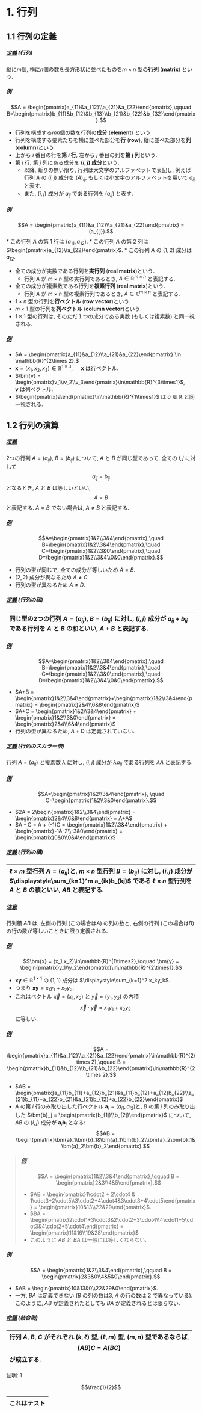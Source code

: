 # 1. 行列
## 1.1 行列の定義
##### <u>定義</u> (行列)
縦に$m$個, 横に$n$個の数を長方形状に並べたものを$m\times n$ 型の**行列** (**matrix**) という.

##### <u>例</u> 
$$A = \begin{pmatrix}a_{11}&a_{12}\\a_{21}&a_{22}\end{pmatrix},\qquad B=\begin{pmatrix}b_{11}&b_{12}&b_{13}\\b_{21}&b_{22}&b_{32}\end{pmatrix}.$$

* 行列を構成する$mn$個の数を行列の**成分** (**element**) という
* 行列を構成する要素たちを横に並べた部分を**行** (**row**), 縦に並べた部分を**列** (**column**)という
* 上から $i$ 番目の行を**第 $i$ 行**, 左から $j$ 番目の列を**第 $j$ 列**という.
* 第 $i$ 行, 第 $j$ 列にある成分を **$(i,j)$ 成分**という.
    * 以降, 断りの無い限り, 行列は大文字のアルファベットで表記し, 例えば行列 $A$ の $(i,j)$ 成分を $(A)_{ij}$, もしくは小文字のアルファベットを用いて $a_{ij}$ と表す. 
    * また, $(i,j)$ 成分が $a_{ij}$ である行列を $(a_{ij})$ と表す.

##### <u>例</u>
$$A = \begin{pmatrix}a_{11}&a_{12}\\a_{21}&a_{22}\end{pmatrix} = (a_{ij}).$$
    * この行列 $A$ の第 $1$ 行は $(a_{11},a_{12})$.
    * この行列 $A$ の第 $2$ 列は $\begin{pmatrix}a_{12}\\a_{22}\end{pmatrix}$.
    * この行列 $A$ の $(1,2)$ 成分は $a_{12}$.

* 全ての成分が実数である行列を**実行列** (**real matrix**)という.
    * 行列 $A$ が $m\times n$ 型の実行列であるとき, $A\in \mathbb{R}^{m\times n}$ と表記する.
* 全ての成分が複素数である行列を**複素行列** (**real matrix**)という.
    * 行列 $A$ が $m\times n$ 型の複素行列であるとき, $A\in \mathbb{C}^{m\times n}$ と表記する.
* $1\times n$ 型の行列を**行ベクトル** (**row vector**)という.
* $m\times 1$ 型の行列を**列ベクトル** (**column vector**)という.
* $1\times 1$ 型の行列は, そのただ$１$つの成分である実数 (もしくは複素数) と同一視される.

##### <u>例</u>
* $A = \begin{pmatrix}a_{11}&a_{12}\\a_{21}&a_{22}\end{pmatrix} \in \mathbb{R}^{2\times 2}.$
* $\bm{x} = (x_1,x_2,x_3)\in\mathbb{R}^{1\times3}$, &emsp; $\bm{x}$ は行ベクトル.
* $\bm{v} = \begin{pmatrix}v_1\\v_2\\v_3\end{pmatrix}\in\mathbb{R}^{3\times1}$, &emsp; $\bm{v}$ は列ベクトル.
* $\begin{pmatrix}a\end{pmatrix}\in\mathbb{R}^{1\times1}$ は $a\in\mathbb{R}$ と同一視される.

## 1.2 行列の演算
##### <u>定義</u>
$2$つの行列 $A=(a_{ij})$, $B=(b_{ij})$ について, $A$ と $B$ が同じ型であって, 全ての $i,j$ に対して $$a_{ij} = b_{ij}$$ となるとき, $A$ と $B$ は等しいといい, $$A=B$$ と表記する. $A=B$ でない場合は, $A\neq B$ と表記する.

##### <u>例</u>
$$A=\begin{pmatrix}1&2\\3&4\end{pmatrix},\quad B=\begin{pmatrix}1&2\\3&4\end{pmatrix},\quad C=\begin{pmatrix}1&2\\3&0\end{pmatrix},\quad D=\begin{pmatrix}1&2\\3&4\\0&0\end{pmatrix}.$$
* 行列の型が同じで, 全ての成分が等しいため $A=B$.
* $(2,2)$ 成分が異なるため $A\neq C$. 
* 行列の型が異なるため $A\neq D$.

##### <u>定義</u> (行列の和)
|同じ型の$2$つの行列 $A=(a_{ij})$, $B=(b_{ij})$ に対し, $(i,j)$ 成分が $a_{ij}+b_{ij}$ である行列を $A$ と $B$ の和といい, $A+B$ と表記する.|
|:--|
##### <u>例</u>
$$A=\begin{pmatrix}1&2\\3&4\end{pmatrix},\quad B=\begin{pmatrix}1&2\\3&4\end{pmatrix},\quad C=\begin{pmatrix}1&2\\3&0\end{pmatrix},\quad D=\begin{pmatrix}1&2\\3&4\\0&0\end{pmatrix}.$$
* $A+B = \begin{pmatrix}1&2\\3&4\end{pmatrix}+\begin{pmatrix}1&2\\3&4\end{pmatrix} = \begin{pmatrix}2&4\\6&8\end{pmatrix}$ 
* $A+C = \begin{pmatrix}1&2\\3&4\end{pmatrix} + \begin{pmatrix}1&2\\3&0\end{pmatrix} = \begin{pmatrix}2&4\\6&4\end{pmatrix}$
* 行列の型が異なるため, $A+D$ は定義されていない. 

##### <u>定義</u> (行列のスカラー倍)
行列 $A=(a_{ij})$ と複素数 $\lambda$ に対し, $(i,j)$ 成分が $\lambda a_{ij}$ である行列を $\lambda A$ と表記する.
##### <u>例</u>
$$A=\begin{pmatrix}1&2\\3&4\end{pmatrix}, \quad C=\begin{pmatrix}1&2\\3&0\end{pmatrix}.$$
* $2A = 2\begin{pmatrix}1&2\\3&4\end{pmatrix} = \begin{pmatrix}2&4\\6&8\end{pmatrix} = A+A$
* $A - C = A + (-1)C = \begin{pmatrix}1&2\\3&4\end{pmatrix} + \begin{pmatrix}-1&-2\\-3&0\end{pmatrix} = \begin{pmatrix}0&0\\0&4\end{pmatrix}$

##### <u>定義</u> (行列の積)
|$\ell\times m$ 型行列 $A=(a_{ij})$と, $m\times n$ 型行列 $B=(b_{ij})$ に対し, $(i,j)$ 成分が $\displaystyle\sum_{k=1}^m a_{ik}b_{kj}$ である $\ell \times n$ 型行列を $A$ と $B$ の**積**といい, $AB$ と表記する. |
|:--|
##### <u>注意</u>
行列積 $AB$ は, 左側の行列 (この場合は$A$) の列の数と, 右側の行列 (この場合は$B$) の行の数が等しいこときに限り定義される.   
##### <u>例</u>
$$\bm{x} = (x_1,x_2)\in\mathbb{R}^{1\times2},\qquad \bm{y} = \begin{pmatrix}y_1\\y_2\end{pmatrix}\in\mathbb{R}^{2\times1}.$$
* $\bm{x}\bm{y}\in\mathbb{R}^{1\times1}$ の $(1,1)$ 成分は $\displaystyle\sum_{k=1}^2 x_ky_k$.
* つまり $\bm{x}\bm{y} = x_1y_1+x_2y_2$.
* これはベクトル $\vec{x}=(x_1,x_2)$ と $\vec{y}=(y_1,y_2)$ の内積 $$\vec{x}\cdot\vec{y} = x_1y_1+x_2y_2$$ に等しい.

##### <u>例</u>
$$A = \begin{pmatrix}a_{11}&a_{12}\\a_{21}&a_{22}\end{pmatrix}\in\mathbb{R}^{2\times 2},\qquad B = \begin{pmatrix}b_{11}&b_{12}\\b_{21}&b_{22}\end{pmatrix}\in\mathbb{R}^{2\times 2}.$$
* $AB = \begin{pmatrix}a_{11}b_{11}+a_{12}b_{21}&a_{11}b_{12}+a_{12}b_{22}\\a_{21}b_{11}+a_{22}b_{21}&a_{21}b_{12}+a_{22}b_{22}\end{pmatrix}$
* $A$ の第 $i$ 行のみ取り出した行ベクトル $\bm{a}_i = (a_{i1},a_{i2})$と, $B$ の第 $j$ 列のみ取り出した $\bm{b}_j = \begin{pmatrix}b_{1j}\\b_{2j}\end{pmatrix}$ について, $AB$ の $(i,j)$ 成分が $\bm{a}_i\bm{b}_j$ となる: $$AB = \begin{pmatrix}\bm{a}_1\bm{b}_1&\bm{a}_1\bm{b}_2\\\bm{a}_2\bm{b}_1&\bm{a}_2\bm{b}_2\end{pmatrix}.$$

> ##### <u>例</u>
> $$A = \begin{pmatrix}1&2\\3&4\end{pmatrix},\qquad B =  \begin{pmatrix}2&3\\4&5\end{pmatrix}.$$
> * $AB = \begin{pmatrix}1\cdot2 + 2\cdot4 & 1\cdot3+2\cdot5\\3\cdot2+4\cdot4&3\cdot3+4\cdot5\end{pmatrix} = \begin{pmatrix}10&13\\22&29\end{pmatrix}$.
> * $BA = \begin{pmatrix}2\cdot1+3\cdot3&2\cdot2+3\cdot4\\4\cdot1+5\cdot3&4\cdot2+5\cdot4\end{pmatrix} = \begin{pmatrix}11&16\\19&28\end{pmatrix}$
> * このように $AB$ と $BA$ は一般には等しくならない.

##### <u>例</u>    
$$A = \begin{pmatrix}1&2\\3&4\end{pmatrix},\qquad B = \begin{pmatrix}2&3&0\\4&5&0\end{pmatrix}.$$
* $AB = \begin{pmatrix}10&13&0\\22&29&0\end{pmatrix}$.
* 一方, $BA$ は定義できない ($B$ の列の数は$3$, $A$ の行の数は $2$ で異なっている). このように, $AB$ が定義されたとしても $BA$ が定義されるとは限らない.

##### <u>命題</u> (結合則)
|行列 $A$, $B$, $C$ がそれぞれ $(k,\ell)$ 型, $(\ell,m)$ 型, $(m,n)$ 型であるならば, $$(AB)C = A(BC)$$ が成立する.|
|:--|


証明: 
$1$
```math
\frac{1}{2}
```
|これはテスト|
|:--|